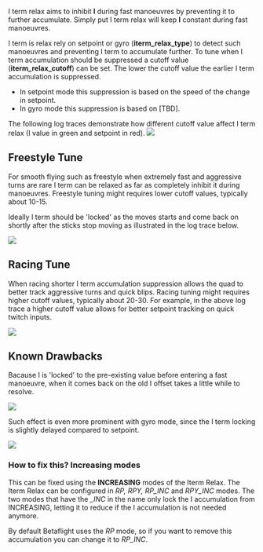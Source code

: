 I term relax aims to inhibit **I** during fast manoeuvres by preventing it to further accumulate. Simply put I term relax will keep **I** constant during fast manoeuvres.

I term is relax rely on setpoint or gyro (**iterm_relax_type**) to detect such manoeuvres and preventing I term to accumulate further.
To tune when I term accumulation should be suppressed a cutoff value (**iterm_relax_cutoff**) can be set.
The lower the cutoff value the earlier I term accumulation is suppressed.

* In setpoint mode this suppression is based on the speed of the change in setpoint.
* In gyro mode this suppression is based on [TBD].

The following log traces demonstrate how different cutoff value affect I term relax (I value in green and setpoint in red).
![](https://user-images.githubusercontent.com/2025999/75752099-4bcca800-5d28-11ea-9ef3-9e43ac5314f9.png)

## Freestyle Tune
For smooth flying such as freestyle when extremely fast and aggressive turns are rare I term can be relaxed as far as completely inhibit it during manoeuvres. Freestyle tuning might requires lower cutoff values, typically about 10-15.

Ideally I term should be 'locked' as the moves starts and come back on shortly after the sticks stop moving as illustrated in the log trace below.

![](https://user-images.githubusercontent.com/2025999/75110071-ae87ba80-5629-11ea-8644-58072c21fa2d.jpg)


## Racing Tune
When racing shorter I term accumulation suppression allows the quad to better track aggressive turns and quick blips. Racing tuning might requires higher cutoff values, typically about 20-30.
For example, in the above log trace a higher cutoff value allows for better setpoint tracking on quick twitch inputs.

![](https://user-images.githubusercontent.com/2025999/75110143-98c6c500-562a-11ea-980f-2753421dd824.jpg)



## Known Drawbacks

Bacause I is 'locked' to the pre-existing value before entering a fast manoeuvre, when it comes back on the old I offset takes a little while to resolve.

![](https://user-images.githubusercontent.com/2025999/75109721-61eeb000-5626-11ea-81ef-75bee6628d59.jpg)

Such effect is even more prominent with gyro mode, since the I term locking is slightly delayed compared to setpoint.

![](https://user-images.githubusercontent.com/2025999/75109705-25bb4f80-5626-11ea-925f-ad0f5fd54eb8.jpg)

### How to fix this? Increasing modes
This can be fixed using the **INCREASING** modes of the Iterm Relax. The Iterm Relax can be configured in _RP, RPY, RP_INC_ and _RPY_INC_ modes. The two modes that have the *_INC* in the name only lock the I accumulation from INCREASING, letting it to reduce if the I accumulation is not needed anymore.

By default Betaflight uses the *RP* mode, so if you want to remove this accumulation you can change it to *RP_INC*.






